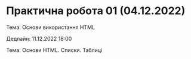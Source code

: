# Практична робота 01 (04.12.2022)

Тема: Основи використання HTML

Дедлайн: 11.12.2022 18:00

Тема: Основи HTML. Списки. Таблиці
